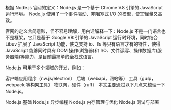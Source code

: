 根据 Node.js 官网的定义：Node.js 是一个基于 Chrome V8 引擎的 JavaScript 运行环境。 Node.js 使用了一个事件驱动、非阻塞式 I/O 的模型，使其轻量又高效。

官网的定义言简意赅，但不容易理解，用白话解释一下：Node.js 不是一门语言也不是框架，它只是基于 Google V8 引擎的 JavaScript 运行时环境，同时结合 Libuv 扩展了 JavaScript 功能，使之支持 io、fs 等只有语言才有的特性，使得 JavaScript 能够同时具有 DOM 操作(浏览器)和 I/O、文件读写、操作数据库(服务器端)等能力，是目前最简单的全栈式语言。

Node.js 可用于多个领域的开发，例如：

客户端应用程序（nw.js/electron）
后端（webapi，网站等）
工具（gulp，webpack 等构架工具）
物联网，硬件（ruff）
本文主要通过以下几点来梳理一下 Node.js。

Node.js 基础
Node.js 异步编程
Node.js 内存管理与优化
Node.js 测试与部署